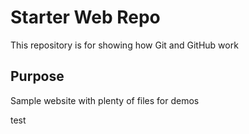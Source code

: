 # Starter Web Repo

This repository is for showing how Git and GitHub work

## Purpose

Sample website with plenty of files for demos




test